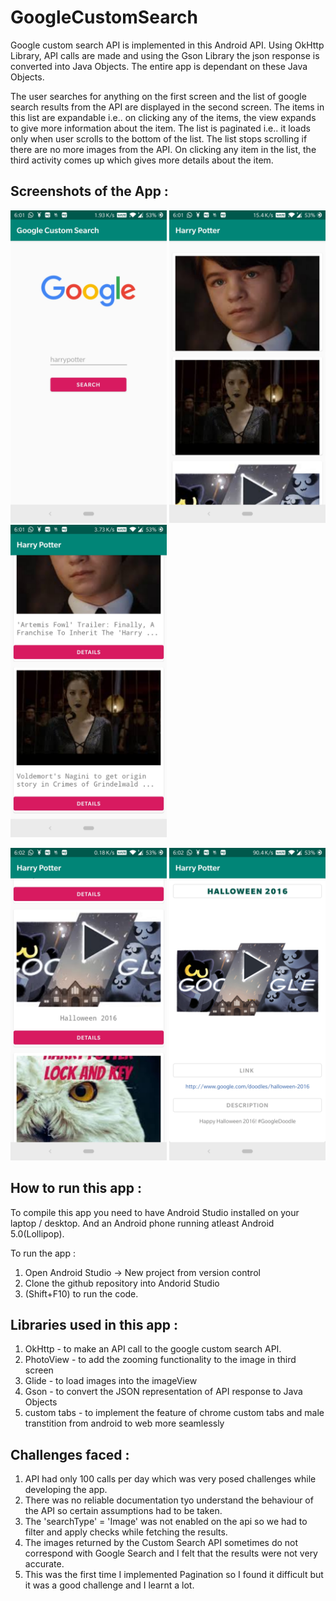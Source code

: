 # GoogleCustomSearch

Google custom search API is implemented in this Android API. 
Using OkHttp Library, API calls are made and using the Gson Library the json response is converted into Java Objects. 
The entire app is dependant on these Java Objects.

The user searches for anything on the first screen and the list of google search results from the API are displayed in the second screen.
The items in this list are expandable i.e.. on clicking any of the items, the view expands to give more information about the item.
The list is paginated i.e.. it loads only when user scrolls to the bottom of the list.
The list stops scrolling if there are no more images from the API.
On clicking any item in the list, the third activity comes up which gives more details about the item.

## Screenshots of the App :

<img src="https://github.com/Diksha65/GoogleCustomSearch/blob/master/app/src/main/java/com/assignment/googlecustomsearch/screenshots/Screen%201.jpg" width="250" height="500" />   <img src="https://github.com/Diksha65/GoogleCustomSearch/blob/master/app/src/main/java/com/assignment/googlecustomsearch/screenshots/Screen%202.jpg" width="250" height="500" />   <img src="https://github.com/Diksha65/GoogleCustomSearch/blob/master/app/src/main/java/com/assignment/googlecustomsearch/screenshots/Screen%202%20expandable%201.jpg" width="250" height="500" />

<img src="https://github.com/Diksha65/GoogleCustomSearch/blob/master/app/src/main/java/com/assignment/googlecustomsearch/screenshots/Screen%202%20expandable%202.jpg" width="250" height="500" />   <img src="https://github.com/Diksha65/GoogleCustomSearch/blob/master/app/src/main/java/com/assignment/googlecustomsearch/screenshots/Screen%203.jpg" width="250" height="500" />

## How to run this app :

To compile this app you need to have Android Studio installed on your laptop / desktop. And an Android phone running atleast Android 5.0(Lollipop).

To run the app :

1. Open Android Studio -> New project from version control
2. Clone the github repository into Andorid Studio
3. (Shift+F10) to run the code.

## Libraries used in this app :

1. OkHttp - to make an API call to the google custom search API.
2. PhotoView - to add the zooming functionality to the image in third screen
3. Glide - to load images into the imageView
4. Gson - to convert the JSON representation of API response to Java Objects
5. custom tabs - to implement the feature of chrome custom tabs and male transtition from android to web more seamlessly

## Challenges faced :

1. API had only 100 calls per day which was very posed challenges while developing the app.
2. There was no reliable documentation tyo understand the behaviour of the API so certain assumptions had to be taken.
3. The 'searchType' = 'Image' was not enabled on the api so we had to filter and apply checks while fetching the results.
4. The images returned by the Custom Search API sometimes do not correspond with Google Search and I felt that the results were not very accurate.
5. This was the first time I implemented Pagination so I found it difficult but it was a good challenge and I learnt a lot.

